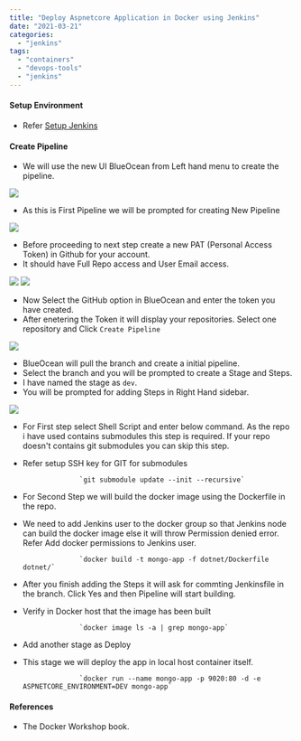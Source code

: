 ```yaml
---
title: "Deploy Aspnetcore Application in Docker using Jenkins"
date: "2021-03-21"
categories: 
  - "jenkins"
tags: 
  - "containers"
  - "devops-tools"
  - "jenkins"
---
```


#### Setup Environment

- Refer [Setup Jenkins](/devops/2021/03/21/setup-jenkins-using-container/)

#### Create Pipeline

- We will use the new UI BlueOcean from Left hand menu to create the pipeline.

![](/assets/images/Jenkins_04-181x300.png)

- As this is First Pipeline we will be prompted for creating New Pipeline

![](/assets/images/Jenkins_05-768x286.png)

- Before proceeding to next step create a new PAT (Personal Access Token) in Github for your account.
- It should have Full Repo access and User Email access.

![](/assets/images/Jenkins_06-768x386.png) ![](/assets/images/Jenkins_07.png)

- Now Select the GitHub option in BlueOcean and enter the token you have created.
- After enetering the Token it will display your repositories. Select one repository and Click `Create Pipeline`

![](/assets/images/Jenkins_08-226x300.png)

- BlueOcean will pull the branch and create a initial pipeline.
- Select the branch and you will be prompted to create a Stage and Steps.
- I have named the stage as `dev`.
- You will be prompted for adding Steps in Right Hand sidebar.

![](/assets/images/Jenkins_09-768x219.png)

- For First step select Shell Script and enter below command. As the repo i have used contains submodules this step is required. If your repo doesn't contains git submodules you can skip this step.
- Refer setup SSH key for GIT for submodules

				
					`git submodule update --init --recursive`
				

- For Second Step we will build the docker image using the Dockerfile in the repo.
- We need to add Jenkins user to the docker group so that Jenkins node can build the docker image else it will throw Permission denied error. Refer Add docker permissions to Jenkins user.

				
					`docker build -t mongo-app -f dotnet/Dockerfile dotnet/`
				

- After you finish adding the Steps it will ask for commting Jenkinsfile in the branch. Click Yes and then Pipeline will start building.
- Verify in Docker host that the image has been built

				
					`docker image ls -a | grep mongo-app`
				

- Add another stage as Deploy
- This stage we will deploy the app in local host container itself.

				
					`docker run --name mongo-app -p 9020:80 -d -e ASPNETCORE_ENVIRONMENT=DEV mongo-app`
				

#### References

- The Docker Workshop book.
